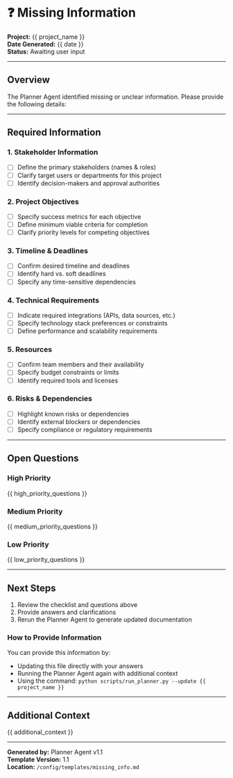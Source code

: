 # ❓ Missing Information

**Project:** {{ project_name }}  
**Date Generated:** {{ date }}  
**Status:** Awaiting user input

---

## Overview

The Planner Agent identified missing or unclear information. Please provide the following details:

---

## Required Information

### 1. Stakeholder Information
- [ ] Define the primary stakeholders (names & roles)
- [ ] Clarify target users or departments for this project
- [ ] Identify decision-makers and approval authorities

### 2. Project Objectives
- [ ] Specify success metrics for each objective
- [ ] Define minimum viable criteria for completion
- [ ] Clarify priority levels for competing objectives

### 3. Timeline & Deadlines
- [ ] Confirm desired timeline and deadlines
- [ ] Identify hard vs. soft deadlines
- [ ] Specify any time-sensitive dependencies

### 4. Technical Requirements
- [ ] Indicate required integrations (APIs, data sources, etc.)
- [ ] Specify technology stack preferences or constraints
- [ ] Define performance and scalability requirements

### 5. Resources
- [ ] Confirm team members and their availability
- [ ] Specify budget constraints or limits
- [ ] Identify required tools and licenses

### 6. Risks & Dependencies
- [ ] Highlight known risks or dependencies
- [ ] Identify external blockers or dependencies
- [ ] Specify compliance or regulatory requirements

---

## Open Questions

### High Priority
{{ high_priority_questions }}

### Medium Priority
{{ medium_priority_questions }}

### Low Priority
{{ low_priority_questions }}

---

## Next Steps

1. Review the checklist and questions above
2. Provide answers and clarifications
3. Rerun the Planner Agent to generate updated documentation

### How to Provide Information

You can provide this information by:
- Updating this file directly with your answers
- Running the Planner Agent again with additional context
- Using the command: `python scripts/run_planner.py --update {{ project_name }}`

---

## Additional Context

{{ additional_context }}

---

**Generated by:** Planner Agent v1.1  
**Template Version:** 1.1  
**Location:** `/config/templates/missing_info.md`

